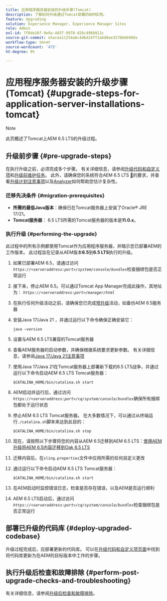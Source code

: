 ```yaml
---
title: 应用程序服务器安装的升级步骤(Tomcat)
description: 了解如何升级通过Tomcat部署的AEM实例。
feature: Upgrading
solution: Experience Manager, Experience Manager Sites
role: Admin
exl-id: 7f8de16f-9e9a-4d37-9978-d26c496b911c
source-git-commit: e5acea11254a6c4dbd24ff2a6d8ae3578b6690da
workflow-type: tm+mt
source-wordcount: '475'
ht-degree: 0%

---
```


# 应用程序服务器安装的升级步骤(Tomcat) {#upgrade-steps-for-application-server-installations-tomcat}

>[!NOTE]
>
>此页概述了Tomcat上AEM 6.5 LTS的升级过程。

## 升级前步骤 {#pre-upgrade-steps}

在执行升级之前，必须完成多个步骤。 有关详细信息，请参阅[升级代码和自定义项](/help/sites-deploying/upgrading-code-and-customizations.md)和[升级前维护任务](/help/sites-deploying/pre-upgrade-maintenance-tasks.md)。 此外，请确保您的系统符合AEM 6.5 LTS [&#128279;](/help/sites-deploying/technical-requirements.md)的要求，并查看[升级计划注意事项](/help/sites-deploying/upgrade-planning.md)以及[Analyzer](/help/sites-deploying/aem-analyzer.md)如何帮助您估计复杂性。


### 迁移先决条件 {#migration-prerequisites}

* **所需的最低Java版本**：确保已在Tomcat服务器上安装了Oracle® JRE 17/21。
* **Tomcat服务器**： 6.5 LTS所需的Tomcat服务器的版本是&#x200B;**11.0.x**。

### 执行升级 {#performing-the-upgrade}

此过程中的所有示例都使用Tomcat作为应用程序服务器，并暗示您已部署AEM的工作版本。 此过程旨在记录从AEM版本&#x200B;**6.5**&#x200B;到&#x200B;**6.5 LTS**&#x200B;执行的升级。

1. 如果已部署AEM 6.5，请通过访问&#x200B;*`https://<serveraddress:port>/system/console/bundles`*&#x200B;检查捆绑包是否正常运行
1. 接下来，停止AEM 6.5。可以通过Tomcat App Manager完成此操作，其地址为： *`https://<serveraddress:port>/manager/html`*
1. 在执行任何升级活动之前，请确保您已完成[预升级](#pre-upgrade-steps)活动，如备份AEM 6.5服务器
1. 安装Java 17/Java 21 ，并通过运行以下命令确保正确安装它：

   ```
   java –version
   ```

1. 设置与AEM 6.5 LTS兼容的Tomcat服务器
1. 查看AEM服务器的启动参数，并确保根据系统要求更新参数。 有关详细信息，请参阅[Java 17/Java 21注意事项](/help/sites-deploying/custom-standalone-install.md#java-considerations)
1. 使用Java 17/Java 21在Tomcat服务器上部署新下载的6.5 LTS战争，并通过运行以下命令启动AEM 6.5 LTS Tomcat服务器：

   ```
   $CATALINA_HOME/bin/catalina.sh start
   ```

1. AEM启动并运行后，通过访问&#x200B;*`https://<serveraddress:port>/cq/system/console/bundles`*&#x200B;确保所有捆绑包都处于运行状态
1. 停止AEM 6.5 LTS Tomcat服务器。 在大多数情况下，可以通过从终端运行`./catalina.sh`脚本来达到此目的：

   ```
   $CATALINA_HOME/bin/catalina.sh stop
   ```

1. 现在，请按照以下步骤将您的内容从AEM 6.5迁移到AEM 6.5 LTS：[使用AEM升级将AEM 6.5内容迁移到Oak 6.5 LTS](/help/sites-deploying/aem-65-to-aem-65lts-content-migration-using-oak-upgrade.md)
1. 迁移内容后，在`sling.properties`文件中应用所需的任何自定义更改
1. 通过运行以下命令启动AEM 6.5 LTS Tomcat服务器：

   ```
   $CATALINA_HOME/bin/catalina.sh start
   ```

1. 在AEM启动时监控错误日志，检查是否存在错误，以及AEM是否运行顺利
1. AEM 6.5 LTS启动后，通过访问&#x200B;*`https://<serveraddress:port>/cq/system/console/bundles`*&#x200B;检查捆绑包是否正常运行

## 部署已升级的代码库 {#deploy-upgraded-codebase}

升级过程完成后，应部署更新的代码库。 可以在[升级代码和自定义项页面](/help/sites-deploying/upgrading-code-and-customizations.md)中找到将代码库更新为在AEM的目标版本中工作的步骤。

## 执行升级后检查和故障排除 {#perform-post-upgrade-checks-and-troubleshooting}

有关详细信息，请参阅[升级后检查和故障排除](/help/sites-deploying/post-upgrade-checks-and-troubleshooting.md)。
